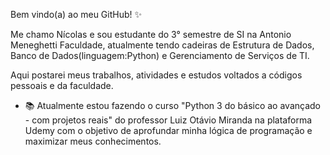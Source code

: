 Bem vindo(a) ao meu GitHub! ✨

Me chamo Nícolas e sou estudante do 3° semestre de SI na Antonio Meneghetti Faculdade, atualmente tendo cadeiras de Estrutura de Dados, Banco de Dados(linguagem:Python) e Gerenciamento de Serviços de TI.

Aqui postarei meus trabalhos, atividades e estudos voltados a códigos pessoais e da faculdade.

- 📚 Atualmente estou fazendo o curso "Python 3 do básico ao avançado - com projetos reais" do professor Luiz Otávio Miranda na plataforma Udemy com o objetivo de aprofundar minha lógica de programação e maximizar meus conhecimentos.
